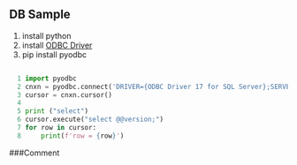 ## DB Sample

1) install python
1)  install [ODBC Driver](https://docs.microsoft.com/en-us/sql/connect/odbc/linux-mac/installing-the-microsoft-odbc-driver-for-sql-server?view=sql-server-2017 "link title")
2) pip install pyodbc



```python

  1 import pyodbc
  2 cnxn = pyodbc.connect('DRIVER={ODBC Driver 17 for SQL Server};SERVER=127.0.0.1;DATABASE=master;UID=sa;PWD=passwod')
  3 cursor = cnxn.cursor()
  4
  5 print ("select")
  6 cursor.execute("select @@version;")
  7 for row in cursor:
  8     print(f'row = {row}')
```

###Comment
